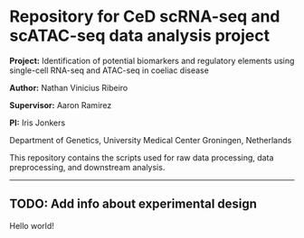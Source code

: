 # Repository for CeD scRNA-seq and scATAC-seq data analysis project

**Project:** Identification of potential biomarkers and regulatory elements using single-cell RNA-seq and ATAC-seq in coeliac disease

**Author:** Nathan Vinicius Ribeiro

**Supervisor:** Aaron Ramirez

**PI:** Iris Jonkers

Department of Genetics, University Medical Center Groningen, Netherlands

This repository contains the scripts used for raw data processing, data preprocessing, and downstream analysis.

---
## TODO: Add info about experimental design
Hello world!
